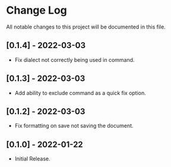 # Change Log

All notable changes to this project will be documented in this file.

## [0.1.4] - 2022-03-03

- Fix dialect not correctly being used in command.

## [0.1.3] - 2022-03-03

- Add ability to exclude command as a quick fix option.

## [0.1.2] - 2022-03-03

- Fix formatting on save not saving the document.

## [0.1.0] - 2022-01-22

- Initial Release.
